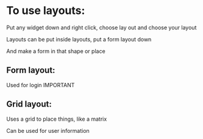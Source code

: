 # To use layouts:

Put any widget down and right click, choose lay out and choose your layout

Layouts can be put inside layouts, put a form layout down

And make a form in that shape or place

## Form layout:

Used for login IMPORTANT

## Grid layout:

Uses a grid to place things, like a matrix

Can be used for user information


